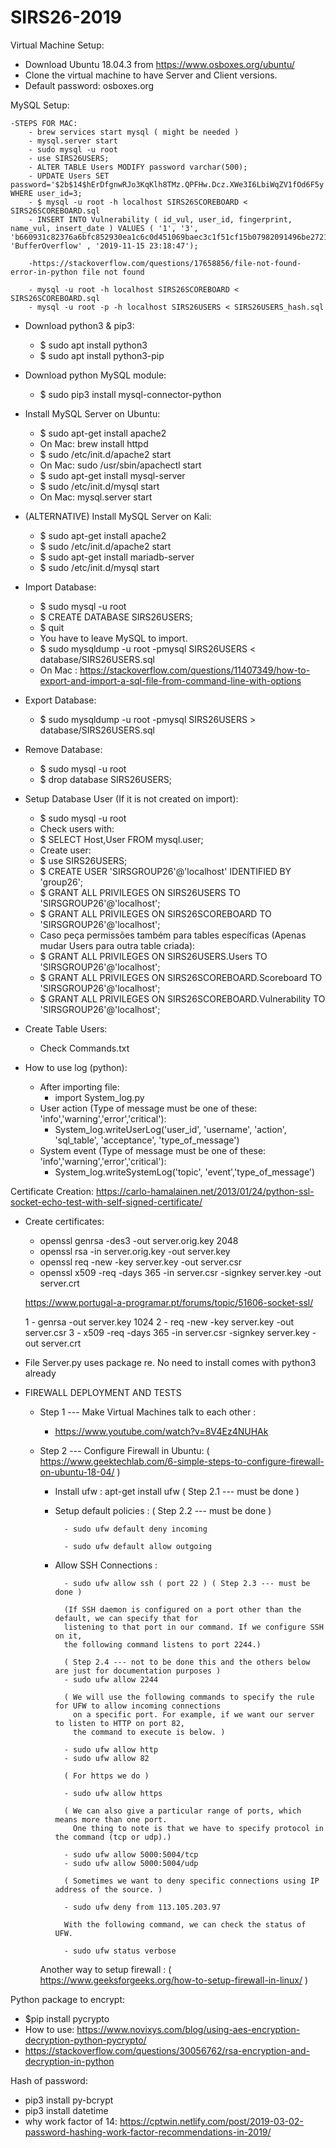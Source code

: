 # SIRS26-2019

Virtual Machine Setup:
- Download Ubuntu 18.04.3 from https://www.osboxes.org/ubuntu/
- Clone the virtual machine to have Server and Client versions.
- Default password: osboxes.org

MySQL Setup:

	-STEPS FOR MAC:
		- brew services start mysql ( might be needed )
		- mysql.server start
		- sudo mysql -u root
		- use SIRS26USERS;
		- ALTER TABLE Users MODIFY password varchar(500);
		- UPDATE Users SET password='$2b$14$hErDfgnwRJo3KqKlh8TMz.QPFHw.Dcz.XWe3I6LbiWqZV1fOd6F5y' WHERE user_id=3;
		- $ mysql -u root -h localhost SIRS26SCOREBOARD < SIRS26SCOREBOARD.sql
		- INSERT INTO Vulnerability ( id_vul, user_id, fingerprint, name_vul, insert_date ) VALUES ( '1', '3', 'b660931c82376a6bfc852930ea1c6c0d451069baec3c1f51cf15b07982091496be27212030d88c182685c80229232e41f738094b4424eec2c104061233c61aff', 'BufferOverflow' , '2019-11-15 23:18:47');
		
		-https://stackoverflow.com/questions/17658856/file-not-found-error-in-python file not found
		
		- mysql -u root -h localhost SIRS26SCOREBOARD < SIRS26SCOREBOARD.sql 
		- mysql -u root -p -h localhost SIRS26USERS < SIRS26USERS_hash.sql
		
- Download python3 & pip3:
	- $ sudo apt install python3
	- $ sudo apt install python3-pip 
- Download python MySQL module: 
	- $ sudo pip3 install mysql-connector-python
- Install MySQL Server on Ubuntu: 
	- $ sudo apt-get install apache2
	- On Mac: brew install httpd
	- $ sudo /etc/init.d/apache2 start
	- On Mac: sudo /usr/sbin/apachectl start
	- $ sudo apt-get install mysql-server
	- $ sudo /etc/init.d/mysql start
	- On Mac:  mysql.server start
- (ALTERNATIVE) Install MySQL Server on Kali: 
	- $ sudo apt-get install apache2
	- $ sudo /etc/init.d/apache2 start
	- $ sudo apt-get install mariadb-server
	- $ sudo /etc/init.d/mysql start
- Import Database:
	- $ sudo mysql -u root
	- $ CREATE DATABASE SIRS26USERS;
	- $ quit
	- You have to leave MySQL to import.
	- $ sudo mysqldump -u root -pmysql SIRS26USERS < database/SIRS26USERS.sql
	- On Mac : https://stackoverflow.com/questions/11407349/how-to-export-and-import-a-sql-file-from-command-line-with-options
- Export Database:
	- $ sudo mysqldump -u root -pmysql SIRS26USERS > database/SIRS26USERS.sql
- Remove Database:
	- $ sudo mysql -u root
	- $ drop database SIRS26USERS;
- Setup Database User (If it is not created on import):
	- $ sudo mysql -u root
	- Check users with:
	- $ SELECT Host,User FROM mysql.user;
	- Create user:
	- $ use SIRS26USERS;
	- $ CREATE USER 'SIRSGROUP26'@'localhost' IDENTIFIED BY 'group26';
	- $ GRANT ALL PRIVILEGES ON SIRS26USERS TO 'SIRSGROUP26'@'localhost';
	- $ GRANT ALL PRIVILEGES ON SIRS26SCOREBOARD TO 'SIRSGROUP26'@'localhost';
	- Caso peça permissões também para tables específicas (Apenas mudar Users para outra table criada):
	- $ GRANT ALL PRIVILEGES ON SIRS26USERS.Users TO 'SIRSGROUP26'@'localhost';
	- $ GRANT ALL PRIVILEGES ON SIRS26SCOREBOARD.Scoreboard TO 'SIRSGROUP26'@'localhost';
	- $ GRANT ALL PRIVILEGES ON SIRS26SCOREBOARD.Vulnerability TO 'SIRSGROUP26'@'localhost';
- Create Table Users:
	- Check Commands.txt

- How to use log (python):
	- After importing file:
		- import System_log.py
	- User action (Type of message must be one of these: 'info','warning','error','critical'):
		- System_log.writeUserLog('user_id', 'username', 'action', 'sql_table', 'acceptance', 'type_of_message')
	- System event (Type of message must be one of these: 'info','warning','error','critical'):
		- System_log.writeSystemLog('topic', 'event','type_of_message')

Certificate Creation: https://carlo-hamalainen.net/2013/01/24/python-ssl-socket-echo-test-with-self-signed-certificate/ 

- Create certificates:
	- openssl genrsa -des3 -out server.orig.key 2048
	- openssl rsa -in server.orig.key -out server.key
	- openssl req -new -key server.key -out server.csr
	- openssl x509 -req -days 365 -in server.csr -signkey server.key -out server.crt
	
	https://www.portugal-a-programar.pt/forums/topic/51606-socket-ssl/
	
	1 - genrsa -out server.key 1024
	2 - req -new -key server.key -out server.csr
	3 - x509 -req -days 365 -in server.csr -signkey server.key -out server.crt


- File Server.py uses package re. No need to install comes with python3 already




- FIREWALL DEPLOYMENT AND TESTS

	- Step 1 --- Make Virtual Machines talk to each other :

		- https://www.youtube.com/watch?v=8V4Ez4NUHAk

	- Step 2 --- Configure Firewall in Ubuntu: ( https://www.geektechlab.com/6-simple-steps-to-configure-firewall-on-ubuntu-18-04/ )
		
		- Install ufw : apt-get install ufw ( Step 2.1 --- must be done )
		
		- Setup default policies : ( Step 2.2 --- must be done )
		
				- sudo ufw default deny incoming
				
				- sudo ufw default allow outgoing
				
		- Allow SSH Connections : 
		
				- sudo ufw allow ssh ( port 22 ) ( Step 2.3 --- must be done )

				(If SSH daemon is configured on a port other than the default, we can specify that for
				listening to that port in our command. If we configure SSH on it, 
				the following command listens to port 2244.)
				
				( Step 2.4 --- not to be done this and the others below are just for documentation purposes )
				- sudo ufw allow 2244  
				
				( We will use the following commands to specify the rule for UFW to allow incoming connections
				  on a specific port. For example, if we want our server to listen to HTTP on port 82,
				  the command to execute is below. )
				  
				- sudo ufw allow http
				- sudo ufw allow 82
			
				( For https we do )
				
				- sudo ufw allow https
			
				( We can also give a particular range of ports, which means more than one port. 
				  One thing to note is that we have to specify protocol in the command (tcp or udp).)
				  
				- sudo ufw allow 5000:5004/tcp
				- sudo ufw allow 5000:5004/udp

				( Sometimes we want to deny specific connections using IP address of the source. )

				- sudo ufw deny from 113.105.203.97

				With the following command, we can check the status of UFW.

				- sudo ufw status verbose
			
 		Another way to setup firewall :  ( https://www.geeksforgeeks.org/how-to-setup-firewall-in-linux/ )

Python package to encrypt:
- $pip install pycrypto
- How to use: https://www.novixys.com/blog/using-aes-encryption-decryption-python-pycrypto/
- https://stackoverflow.com/questions/30056762/rsa-encryption-and-decryption-in-python
	


Hash of password:
- pip3 install py-bcrypt
- pip3 install datetime
- why work factor of 14: https://cptwin.netlify.com/post/2019-03-02-password-hashing-work-factor-recommendations-in-2019/



